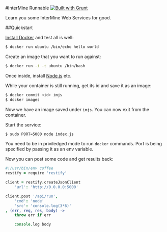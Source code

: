 #InterMine Runnable [![Built with Grunt](https://cdn.gruntjs.com/builtwith.png)](http://gruntjs.com/)

Learn you some InterMine Web Services for good.

##Quickstart

[Install Docker](https://www.docker.io/gettingstarted/) and test all is well:

```bash
$ docker run ubuntu /bin/echo hello world
```

Create an image that you want to run against:

```bash
$ docker run -i -t ubuntu /bin/bash
```

Once inside, install [Node.js](https://github.com/joyent/node/wiki/Installing-Node.js-via-package-manager) etc.

While your container is still running, get its id and save it as an image:

```bash
$ docker commit <id> imjs
$ docker images
```

Now we have an image saved under `imjs`. You can now exit from the container.

Start the service:

```bash
$ sudo PORT=5000 node index.js
```

You need to be in priviledged mode to run `docker` commands. Port is being specified by passing it as an env variable.

Now you can post some code and get results back:

```coffeescript
#!/usr/bin/env coffee
restify = require 'restify'

client = restify.createJsonClient
    'url': 'http://0.0.0.0:5000'

client.post '/api/run',
    'cmd': 'node'
    'src': 'console.log(3*6)'
, (err, req, res, body) ->
    throw err if err

    console.log body
```